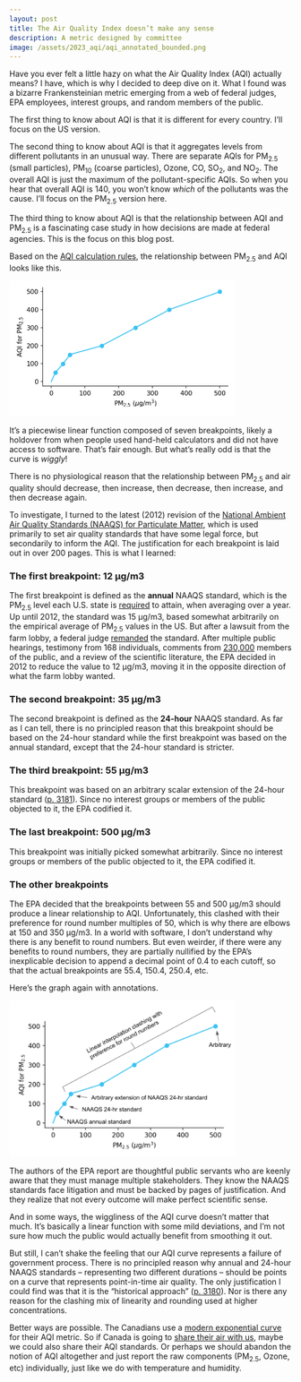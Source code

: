 ```yaml
---
layout: post
title: The Air Quality Index doesn’t make any sense
description: A metric designed by committee 
image: /assets/2023_aqi/aqi_annotated_bounded.png
---
```


Have you ever felt a little hazy on what the Air Quality Index (AQI) actually means? I have, which is why I decided to deep dive on it. What I found was a bizarre Frankensteinian metric emerging from a web of federal judges, EPA employees, interest groups, and random members of the public. 

The first thing to know about AQI is that it is different for every country. I’ll focus on the US version.

The second thing to know about AQI is that it aggregates levels from different pollutants in an unusual way. There are separate AQIs for PM<sub>2.5</sub> (small particles), PM<sub>10</sub> (coarse particles), Ozone, CO, SO<sub>2</sub>, and NO<sub>2</sub>. The overall AQI is just the maximum of the pollutant-specific AQIs. So when you hear that overall AQI is 140, you won’t know _which_ of the pollutants was the cause. I’ll focus on the PM<sub>2.5</sub> version here.

The third thing to know about AQI is that the relationship between AQI and PM<sub>2.5</sub> is a fascinating case study in how decisions are made at federal agencies. This is the focus on this blog post.

Based on the [AQI calculation rules](https://www.airnow.gov/sites/default/files/2020-05/aqi-technical-assistance-document-sept2018.pdf), the relationship between PM<sub>2.5</sub> and AQI looks like this.

<div class="wrapper">
  <img src='/assets/2023_aqi/aqi.png' class="inner" style="position:relative border: #222 2px solid; max-width:80%;" >
</div>

It’s a piecewise linear function composed of seven breakpoints, likely a holdover from when people used hand-held calculators and did not have access to software. That’s fair enough. But what’s really odd is that the curve is _wiggly_! 

There is no physiological reason that the relationship between PM<sub>2.5</sub> and air quality should decrease, then increase, then decrease, then increase, and then decrease again. 

To investigate, I turned to the latest (2012) revision of the [National Ambient Air Quality Standards (NAAQS) for Particulate Matter](https://www.govinfo.gov/content/pkg/FR-2013-01-15/pdf/2012-30946.pdf), which is used primarily to set air quality standards that have some legal force, but secondarily to inform the AQI. The justification for each breakpoint is laid out in over 200 pages. This is what I learned:

### The first breakpoint: 12 μg/m3
The first breakpoint is defined as the **annual** NAAQS standard, which is the PM<sub>2.5</sub> level each U.S. state is [required](https://ww2.arb.ca.gov/resources/national-ambient-air-quality-standards) to attain, when averaging over a year. Up until 2012, the standard was 15 μg/m3, based somewhat arbitrarily on the empirical average of PM<sub>2.5</sub> values in the US. But after a lawsuit from the farm lobby, a federal judge [remanded](https://casetext.com/case/american-farm-v-epa) the standard. After multiple public hearings, testimony from 168 individuals, comments from [230,000](https://www.regulations.gov/docket/EPA-HQ-OAR-2007-0492) members of the public, and a review of the scientific literature, the EPA decided in 2012 to reduce the value to 12 μg/m3, moving it in the opposite direction of what the farm lobby wanted.

### The second breakpoint: 35 μg/m3
The second breakpoint is defined as the **24-hour** NAAQS standard. As far as I can tell, there is no principled reason that this breakpoint should be based on the 24-hour standard while the first breakpoint was based on the annual standard, except that the 24-hour standard is stricter. 

### The third breakpoint: 55 μg/m3
This breakpoint was based on an arbitrary scalar extension of the 24-hour standard ([p. 3181](https://www.govinfo.gov/content/pkg/FR-2013-01-15/pdf/2012-30946.pdf)). Since no interest groups or members of the public objected to it, the EPA codified it.

### The last breakpoint: 500 μg/m3
This breakpoint was initially picked somewhat arbitrarily. Since no interest groups or members of the public objected to it, the EPA codified it.

### The other breakpoints
The EPA decided that the breakpoints between 55 and 500 μg/m3 should produce a linear relationship to AQI. Unfortunately, this clashed with their preference for round number multiples of 50, which is why there are elbows at 150 and 350 μg/m3. In a world with software, I don’t understand why there is any benefit to round numbers. But even weirder, if there were any benefits to round numbers, they are partially nullified by the EPA’s inexplicable decision to append a decimal point of 0.4 to each cutoff, so that the actual breakpoints are 55.4, 150.4, 250.4, etc.

Here’s the graph again with annotations.

<div class="wrapper">
  <img src='/assets/2023_aqi/aqi_annotated.png' class="inner" style="position:relative border: #222 2px solid; max-width:80%;" >
</div>

The authors of the EPA report are thoughtful public servants who are keenly aware that they must manage multiple stakeholders. They know the NAAQS standards face litigation and must be backed by pages of justification. And they realize that not every outcome will make perfect scientific sense.

And in some ways, the wiggliness of the AQI curve doesn’t matter that much. It’s basically a linear function with some mild deviations, and I’m not sure how much the public would actually benefit from smoothing it out. 

But still, I can’t shake the feeling that our AQI curve represents a failure of government process. There is no principled reason why annual and 24-hour NAAQS standards – representing two different durations – should be points on a curve that represents point-in-time air quality. The only justification I could find was that it is the “historical approach” ([p. 3180](https://www.govinfo.gov/content/pkg/FR-2013-01-15/pdf/2012-30946.pdf)). Nor is there any reason for the clashing mix of linearity and rounding used at higher concentrations. 

Better ways are possible. The Canadians use a [modern exponential curve](https://en.wikipedia.org/wiki/Air_Quality_Health_Index_(Canada)) for their AQI metric. So if Canada is going to [share their air with us](https://www.nytimes.com/live/2023/06/07/us/canada-wildfires-air-quality-smoke), maybe we could also share their AQI standards. Or perhaps we should abandon the notion of AQI altogether and just report the raw components (PM<sub>2.5</sub>, Ozone, etc) individually, just like we do with temperature and humidity. 
